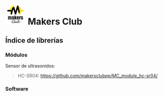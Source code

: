 # ![LOGO](https://github.com/makersclubpp/MC_module_hc-sr04/blob/master/img/LOGO_makers_64x64.png) Makers Club
## Índice de librerías


### Módulos
Sensor de ultrasonidos:
>HC-SR04: https://github.com/makersclubpp/MC_module_hc-sr04/


### Software